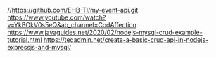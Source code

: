 //https://github.com/EHB-TI/my-event-api.git
https://www.youtube.com/watch?v=YkBOkV0s5eQ&ab_channel=CodAffection
https://www.javaguides.net/2020/02/nodejs-mysql-crud-example-tutorial.html
https://tecadmin.net/create-a-basic-crud-api-in-nodejs-expressjs-and-mysql/
